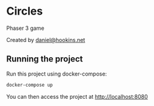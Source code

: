 # Circles

Phaser 3 game

Created by [daniel@hookins.net](mailto:daniel@hookins.net)


## Running the project

Run this project using docker-compose:

```bash
docker-compose up
```

You can then access the project at [http://localhost:8080](http://localhost:8080)